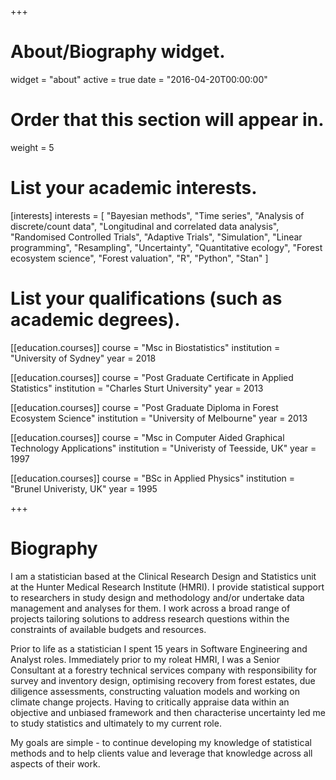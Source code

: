 +++
# About/Biography widget.
widget = "about"
active = true
date = "2016-04-20T00:00:00"

# Order that this section will appear in.
weight = 5

# List your academic interests.
[interests]
  interests = [
    "Bayesian methods",
    "Time series",
    "Analysis of discrete/count data",
    "Longitudinal and correlated data analysis",
    "Randomised Controlled Trials",
    "Adaptive Trials",
    "Simulation",
    "Linear programming",
    "Resampling",
    "Uncertainty",
    "Quantitative ecology",
    "Forest ecosystem science",
    "Forest valuation",
    "R",
    "Python",
    "Stan"
  ]

# List your qualifications (such as academic degrees).
[[education.courses]]
  course = "Msc in Biostatistics"
  institution = "University of Sydney"
  year = 2018

[[education.courses]]
  course = "Post Graduate Certificate in Applied Statistics"
  institution = "Charles Sturt University"
  year = 2013

[[education.courses]]
  course = "Post Graduate Diploma in Forest Ecosystem Science"
  institution = "University of Melbourne"
  year = 2013

[[education.courses]]
  course = "Msc in Computer Aided Graphical Technology Applications"
  institution = "Univeristy of Teesside, UK"
  year = 1997

[[education.courses]]
  course = "BSc in Applied Physics"
  institution = "Brunel Univeristy, UK"
  year = 1995
 
+++

# Biography

I am a statistician based at the Clinical Research Design and Statistics unit at the Hunter Medical Research Institute (HMRI). I provide statistical support to researchers in study design and methodology and/or undertake data management and analyses for them. I work across a broad range of projects tailoring solutions to address research questions within the constraints of available budgets and resources.

Prior to life as a statistician I spent 15 years in Software Engineering and Analyst roles. Immediately prior to my roleat HMRI, I was a Senior Consultant at a forestry technical services company with responsibility for survey and inventory design, optimising recovery from forest estates, due diligence assessments, constructing valuation models and working on climate change projects. Having to critically appraise data within an objective and unbiased framework and then characterise uncertainty led me to study statistics and ultimately to my current role.

My goals are simple - to continue developing my knowledge of statistical methods and to help clients value and leverage that knowledge across all aspects of their work.
